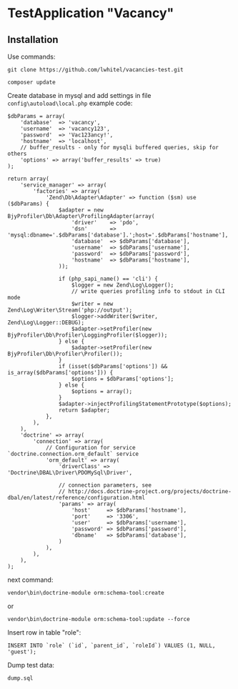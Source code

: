 TestApplication "Vacancy"
=======================


Installation
------------

Use commands:

    git clone https://github.com/lwhitel/vacancies-test.git

    composer update

Create database in mysql and add settings in file `config\autoload\local.php`
example code:

    $dbParams = array(
        'database'  => 'vacancy',
        'username'  => 'vacancy123',
        'password'  => 'Vac123ancy!',
        'hostname'  => 'localhost',
        // buffer_results - only for mysqli buffered queries, skip for others
        'options' => array('buffer_results' => true)
    );

    return array(
        'service_manager' => array(
            'factories' => array(
                'Zend\Db\Adapter\Adapter' => function ($sm) use ($dbParams) {
                    $adapter = new BjyProfiler\Db\Adapter\ProfilingAdapter(array(
                        'driver'    => 'pdo',
                        'dsn'       => 'mysql:dbname='.$dbParams['database'].';host='.$dbParams['hostname'],
                        'database'  => $dbParams['database'],
                        'username'  => $dbParams['username'],
                        'password'  => $dbParams['password'],
                        'hostname'  => $dbParams['hostname'],
                    ));

                    if (php_sapi_name() == 'cli') {
                        $logger = new Zend\Log\Logger();
                        // write queries profiling info to stdout in CLI mode
                        $writer = new Zend\Log\Writer\Stream('php://output');
                        $logger->addWriter($writer, Zend\Log\Logger::DEBUG);
                        $adapter->setProfiler(new BjyProfiler\Db\Profiler\LoggingProfiler($logger));
                    } else {
                        $adapter->setProfiler(new BjyProfiler\Db\Profiler\Profiler());
                    }
                    if (isset($dbParams['options']) && is_array($dbParams['options'])) {
                        $options = $dbParams['options'];
                    } else {
                        $options = array();
                    }
                    $adapter->injectProfilingStatementPrototype($options);
                    return $adapter;
                },
            ),
        ),
        'doctrine' => array(
            'connection' => array(
                // Configuration for service `doctrine.connection.orm_default` service
                'orm_default' => array(
                    'driverClass' => 'Doctrine\DBAL\Driver\PDOMySql\Driver',

                    // connection parameters, see
                    // http://docs.doctrine-project.org/projects/doctrine-dbal/en/latest/reference/configuration.html
                    'params' => array(
                        'host'     => $dbParams['hostname'],
                        'port'     => '3306',
                        'user'     => $dbParams['username'],
                        'password' => $dbParams['password'],
                        'dbname'   => $dbParams['database'],
                    )
                ),
            ),
        ),
    );

next command:

    vendor\bin\doctrine-module orm:schema-tool:create

or

    vendor\bin\doctrine-module orm:schema-tool:update --force

Insert row in table "role":

    INSERT INTO `role` (`id`, `parent_id`, `roleId`) VALUES (1, NULL, 'guest');

Dump test data:

    dump.sql